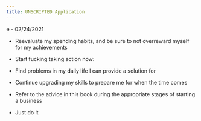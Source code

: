 ```yaml
---
title: UNSCRIPTED Application
---
```

e - 02/24/2021
-   Reevaluate my spending habits, and be sure to not overreward myself for my achievements
    
-   Start fucking taking action now:
    

-   Find problems in my daily life I can provide a solution for
    
-   Continue upgrading my skills to prepare me for when the time comes
    
-   Refer to the advice in this book during the appropriate stages of starting a business
    
-   Just do it
    